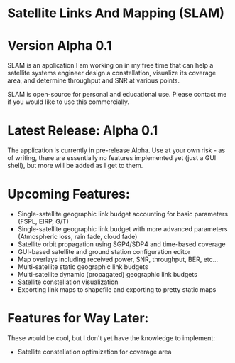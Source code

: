 # Satellite Links And Mapping (SLAM)
# Version Alpha 0.1

SLAM is an application I am working on in my free time that can help a satellite systems engineer design a constellation, visualize its coverage area, and determine
throughput and SNR at various points.

SLAM is open-source for personal and educational use. Please contact me if you would like to use this commercially.

# Latest Release: Alpha 0.1
The application is currently in pre-release Alpha. Use at your own risk - as of writing, there are essentially no features implemented yet (just a GUI shell), but
more will be added as I get to them.

# Upcoming Features:
- Single-satellite geographic link budget accounting for basic parameters (FSPL, EIRP, G/T)
- Single-satellite geographic link budget with more advanced parameters (Atmospheric loss, rain fade, cloud fade)
- Satellite orbit propagation using SGP4/SDP4 and time-based coverage
- GUI-based satellite and ground station configuration editor
- Map overlays including received power, SNR, throughput, BER, etc...
- Multi-satellite static geographic link budgets
- Multi-satellite dynamic (propagated) geographic link budgets
- Satellite constellation visualization
- Exporting link maps to shapefile and exporting to pretty static maps

# Features for Way Later:
These would be cool, but I don't yet have the knowledge to implement:
- Satellite constellation optimization for coverage area

